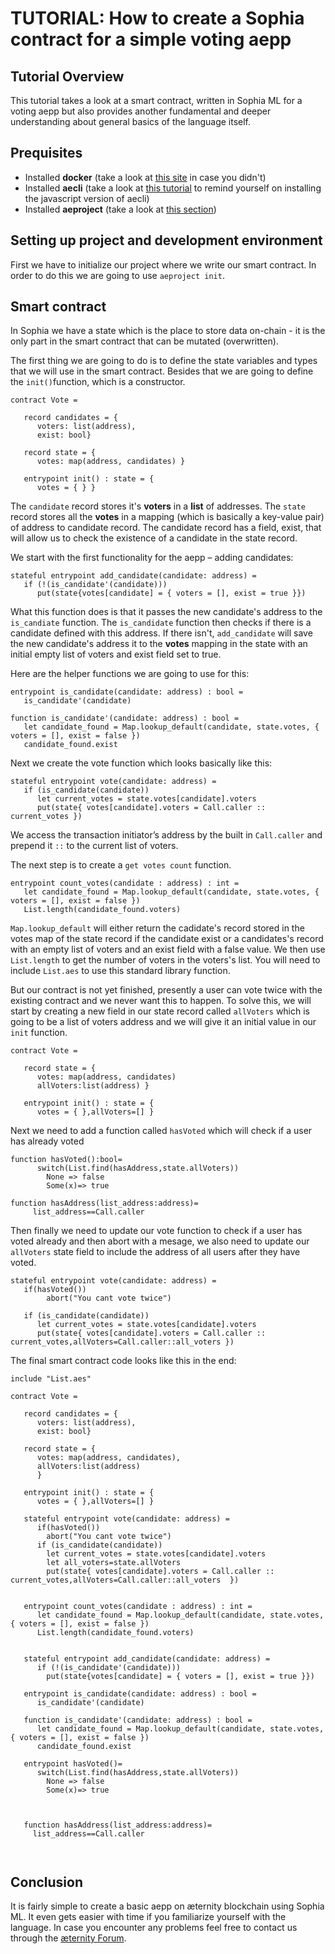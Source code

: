 # TUTORIAL: How to create a Sophia contract for a simple voting aepp

## Tutorial Overview

This tutorial takes a look at a smart contract, written in Sophia ML for a voting aepp but also provides another fundamental and deeper understanding about general basics of the language itself.

## Prequisites

- Installed **docker** (take a look at [this site](https://docs.docker.com/compose/install/) in case you didn't)
- Installed **aecli** (take a look at [this tutorial](https://github.com/aeternity/tutorials/blob/master/account-creation-in-ae-cli.md#installing-aecli) to remind yourself on installing the javascript version of aecli)
- Installed **aeproject** (take a look at [this section](https://github.com/aeternity/aepp-aeproject-js))

## Setting up project and development environment

First we have to initialize our project where we write our smart contract. In order to do this we are going to use `aeproject init`.

## Smart contract

In Sophia we have a state which is the place to store data on-chain - it is the only part in the smart contract that can be mutated (overwritten).

The first thing we are going to do is to define the state variables and types that we will use in the smart contract. Besides that we are going to define the `init()`function, which is a constructor.

```sophia
contract Vote =

   record candidates = {
      voters: list(address),
      exist: bool}

   record state = {
      votes: map(address, candidates) }

   entrypoint init() : state = {
      votes = { } }
```

The `candidate` record stores it's **voters** in a **list** of addresses. The `state` record stores all the **votes** in a mapping (which is basically a key-value pair) of address to candidate record. The candidate record has a field, exist, that will allow us to check the existence of a candidate in the state record.

We start with the first functionality for the aepp – adding candidates:

```sophia
stateful entrypoint add_candidate(candidate: address) =
   if (!(is_candidate'(candidate)))
      put(state{votes[candidate] = { voters = [], exist = true }})
```

What this function does is that it passes the new candidate's address to the `is_candiate` function. The `is_candidate` function then checks if there is a candidate defined with this address. If there isn't, `add_candidate` will save the new candidate's address it to the **votes** mapping in the state with an initial empty list of voters and exist field set to true.

Here are the helper functions we are going to use for this:

```sophia
entrypoint is_candidate(candidate: address) : bool =
   is_candidate'(candidate)

function is_candidate'(candidate: address) : bool =
   let candidate_found = Map.lookup_default(candidate, state.votes, { voters = [], exist = false })
   candidate_found.exist
```

Next we create the vote function which looks basically like this:

```sophia
stateful entrypoint vote(candidate: address) =
   if (is_candidate(candidate))
      let current_votes = state.votes[candidate].voters
      put(state{ votes[candidate].voters = Call.caller :: current_votes })
```

We access the transaction initiator’s address by the built in `Call.caller` and prepend it `::` to the current list of voters.

The next step is to create a `get votes count` function.

```sophia
entrypoint count_votes(candidate : address) : int =
   let candidate_found = Map.lookup_default(candidate, state.votes, { voters = [], exist = false })
   List.length(candidate_found.voters)
```

`Map.lookup_default` will either return the cadidate's record stored in the votes map of the state record if the candidate exist or a candidates's record with an empty list of voters and an exist field with a false value. We then use `List.length` to get the number of voters in the voters's list. You will need to include `List.aes` to use this standard library function.


But our contract is not yet finished, presently a user can vote twice with the existing contract and we never want this to happen. To solve this, we will start by creating a new field in our state record called `allVoters` which is going to be a list of voters address and we will give it an initial value in our `init` function.

```sophia
contract Vote =

   record state = {
      votes: map(address, candidates) 
      allVoters:list(address) }

   entrypoint init() : state = {
      votes = { },allVoters=[] }
```
Next we need to add a function called `hasVoted` which will check if a user has already voted
```sophia
function hasVoted():bool=
      switch(List.find(hasAddress,state.allVoters))
        None => false
        Some(x)=> true
        
function hasAddress(list_address:address)=
     list_address==Call.caller
```


Then finally we need to update our vote function to check  if a user has voted already and then abort with a mesage, we also need to update our `allVoters` state field to include the address of all users after they have voted.

```sophia
stateful entrypoint vote(candidate: address) =
   if(hasVoted())
        abort("You cant vote twice")
        
   if (is_candidate(candidate))
      let current_votes = state.votes[candidate].voters
      put(state{ votes[candidate].voters = Call.caller :: current_votes,allVoters=Call.caller::all_voters })
```


The final smart contract code looks like this in the end:

```sophia
include "List.aes"

contract Vote =

   record candidates = {
      voters: list(address),
      exist: bool}

   record state = {
      votes: map(address, candidates), 
      allVoters:list(address)
      }

   entrypoint init() : state = {
      votes = { },allVoters=[] }

   stateful entrypoint vote(candidate: address) =
      if(hasVoted())
        abort("You cant vote twice")
      if (is_candidate(candidate))
        let current_votes = state.votes[candidate].voters
        let all_voters=state.allVoters
        put(state{ votes[candidate].voters = Call.caller :: current_votes,allVoters=Call.caller::all_voters  })
        

   entrypoint count_votes(candidate : address) : int =
      let candidate_found = Map.lookup_default(candidate, state.votes, { voters = [], exist = false })
      List.length(candidate_found.voters)
  

   stateful entrypoint add_candidate(candidate: address) =
      if (!(is_candidate'(candidate)))
        put(state{votes[candidate] = { voters = [], exist = true }})

   entrypoint is_candidate(candidate: address) : bool =
      is_candidate'(candidate)

   function is_candidate'(candidate: address) : bool =
      let candidate_found = Map.lookup_default(candidate, state.votes, { voters = [], exist = false })
      candidate_found.exist
     
   entrypoint hasVoted()=
      switch(List.find(hasAddress,state.allVoters))
        None => false
        Some(x)=> true
      
   
   
   function hasAddress(list_address:address)=
     list_address==Call.caller
  
  
```

## Conclusion

It is fairly simple to create a basic aepp on æternity blockchain using Sophia ML. It even gets easier with time if you familiarize yourself with the language. In case  you encounter any problems feel free to contact us through the [æternity Forum](https://forum.aeternity.com/c/development).
